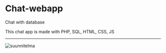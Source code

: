 # Chat-webapp
Chat with database

This chat app is made with PHP, SQL, HTML, CSS, JS

***

![suunnitelma](https://user-images.githubusercontent.com/88773094/191231725-3e47a4f5-267c-4d77-ace1-16eeb0b5935b.png)
